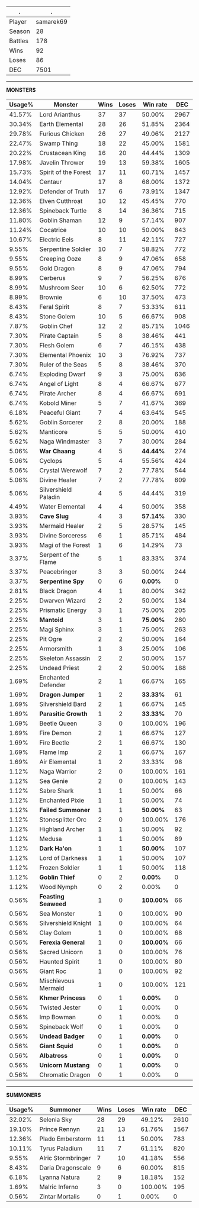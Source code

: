 .|.
|-|-
Player|samarek69
Season|28
Battles|178
Wins|92
Loses|86
DEC|7501

---
**MONSTERS**

Usage%|Monster|Wins|Loses|Win rate|DEC|
-|-|-|-|-|-|
41.57%|Lord Arianthus|37|37|50.00%|2967|
30.34%|Earth Elemental|28|26|51.85%|2364|
29.78%|Furious Chicken|26|27|49.06%|2127|
22.47%|Swamp Thing|18|22|45.00%|1581|
20.22%|Crustacean King|16|20|44.44%|1309|
17.98%|Javelin Thrower|19|13|59.38%|1605|
15.73%|Spirit of the Forest|17|11|60.71%|1457|
14.04%|Centaur|17|8|68.00%|1372|
12.92%|Defender of Truth|17|6|73.91%|1347|
12.36%|Elven Cutthroat|10|12|45.45%|770|
12.36%|Spineback Turtle|8|14|36.36%|715|
11.80%|Goblin Shaman|12|9|57.14%|907|
11.24%|Cocatrice|10|10|50.00%|843|
10.67%|Electric Eels|8|11|42.11%|727|
9.55%|Serpentine Soldier|10|7|58.82%|772|
9.55%|Creeping Ooze|8|9|47.06%|658|
9.55%|Gold Dragon|8|9|47.06%|794|
8.99%|Cerberus|9|7|56.25%|676|
8.99%|Mushroom Seer|10|6|62.50%|772|
8.99%|Brownie|6|10|37.50%|473|
8.43%|Feral Spirit|8|7|53.33%|611|
8.43%|Stone Golem|10|5|66.67%|908|
7.87%|Goblin Chef|12|2|85.71%|1046|
7.30%|Pirate Captain|5|8|38.46%|441|
7.30%|Flesh Golem|6|7|46.15%|438|
7.30%|Elemental Phoenix|10|3|76.92%|737|
7.30%|Ruler of the Seas|5|8|38.46%|370|
6.74%|Exploding Dwarf|9|3|75.00%|636|
6.74%|Angel of Light|8|4|66.67%|677|
6.74%|Pirate Archer|8|4|66.67%|691|
6.74%|Kobold Miner|5|7|41.67%|369|
6.18%|Peaceful Giant|7|4|63.64%|545|
5.62%|Goblin Sorcerer|2|8|20.00%|188|
5.62%|Manticore|5|5|50.00%|410|
5.62%|Naga Windmaster|3|7|30.00%|284|
5.06%|**War Chaang**|4|5|**44.44%**|274|
5.06%|Cyclops|5|4|55.56%|424|
5.06%|Crystal Werewolf|7|2|77.78%|544|
5.06%|Divine Healer|7|2|77.78%|609|
5.06%|Silvershield Paladin|4|5|44.44%|319|
4.49%|Water Elemental|4|4|50.00%|358|
3.93%|**Cave Slug**|4|3|**57.14%**|330|
3.93%|Mermaid Healer|2|5|28.57%|145|
3.93%|Divine Sorceress|6|1|85.71%|484|
3.93%|Magi of the Forest|1|6|14.29%|73|
3.37%|Serpent of the Flame|5|1|83.33%|374|
3.37%|Peacebringer|3|3|50.00%|244|
3.37%|**Serpentine Spy**|0|6|**0.00%**|0|
2.81%|Black Dragon|4|1|80.00%|342|
2.25%|Dwarven Wizard|2|2|50.00%|134|
2.25%|Prismatic Energy|3|1|75.00%|205|
2.25%|**Mantoid**|3|1|**75.00%**|280|
2.25%|Magi Sphinx|3|1|75.00%|263|
2.25%|Pit Ogre|2|2|50.00%|164|
2.25%|Armorsmith|1|3|25.00%|106|
2.25%|Skeleton Assassin|2|2|50.00%|157|
2.25%|Undead Priest|2|2|50.00%|188|
1.69%|Enchanted Defender|2|1|66.67%|165|
1.69%|**Dragon Jumper**|1|2|**33.33%**|61|
1.69%|Silvershield Bard|2|1|66.67%|145|
1.69%|**Parasitic Growth**|1|2|**33.33%**|70|
1.69%|Beetle Queen|3|0|100.00%|196|
1.69%|Fire Demon|2|1|66.67%|127|
1.69%|Fire Beetle|2|1|66.67%|130|
1.69%|Flame Imp|2|1|66.67%|167|
1.69%|Air Elemental|1|2|33.33%|98|
1.12%|Naga Warrior|2|0|100.00%|161|
1.12%|Sea Genie|2|0|100.00%|143|
1.12%|Sabre Shark|1|1|50.00%|66|
1.12%|Enchanted Pixie|1|1|50.00%|74|
1.12%|**Failed Summoner**|1|1|**50.00%**|63|
1.12%|Stonesplitter Orc|2|0|100.00%|176|
1.12%|Highland Archer|1|1|50.00%|92|
1.12%|Medusa|1|1|50.00%|89|
1.12%|**Dark Ha'on**|1|1|**50.00%**|107|
1.12%|Lord of Darkness|1|1|50.00%|107|
1.12%|Frozen Soldier|1|1|50.00%|118|
1.12%|**Goblin Thief**|0|2|**0.00%**|0|
1.12%|Wood Nymph|0|2|0.00%|0|
0.56%|**Feasting Seaweed**|1|0|**100.00%**|66|
0.56%|Sea Monster|1|0|100.00%|90|
0.56%|Silvershield Knight|1|0|100.00%|64|
0.56%|Clay Golem|1|0|100.00%|68|
0.56%|**Ferexia General**|1|0|**100.00%**|66|
0.56%|Sacred Unicorn|1|0|100.00%|76|
0.56%|Haunted Spirit|1|0|100.00%|80|
0.56%|Giant Roc|1|0|100.00%|92|
0.56%|Mischievous Mermaid|1|0|100.00%|121|
0.56%|**Khmer Princess**|0|1|**0.00%**|0|
0.56%|Twisted Jester|0|1|0.00%|0|
0.56%|Imp Bowman|0|1|0.00%|0|
0.56%|Spineback Wolf|0|1|0.00%|0|
0.56%|**Undead Badger**|0|1|**0.00%**|0|
0.56%|**Giant Squid**|0|1|**0.00%**|0|
0.56%|**Albatross**|0|1|**0.00%**|0|
0.56%|**Unicorn Mustang**|0|1|**0.00%**|0|
0.56%|Chromatic Dragon|0|1|0.00%|0|

---
**SUMMONERS**

Usage%|Summoner|Wins|Loses|Win rate|DEC|
-|-|-|-|-|-|
32.02%|Selenia Sky|28|29|49.12%|2610|
19.10%|Prince Rennyn|21|13|61.76%|1567|
12.36%|Plado Emberstorm|11|11|50.00%|783|
10.11%|Tyrus Paladium|11|7|61.11%|820|
9.55%|Alric Stormbringer|7|10|41.18%|556|
8.43%|Daria Dragonscale|9|6|60.00%|815|
6.18%|Lyanna Natura|2|9|18.18%|152|
1.69%|Malric Inferno|3|0|100.00%|195|
0.56%|Zintar Mortalis|0|1|0.00%|0|
